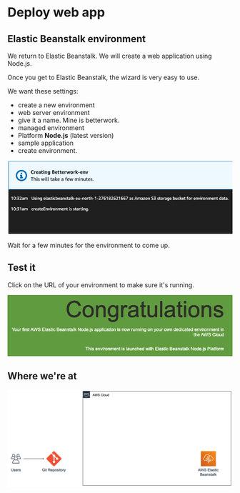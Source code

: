 # Deploy web app

## Elastic Beanstalk environment

We return to Elastic Beanstalk. We will create a web application using Node.js.&#x20;

Once you get to Elastic Beanstalk, the wizard is very easy to use.&#x20;

We want these settings:

* create a new environment
* web server environment
* give it a name. Mine is betterwork.
* managed environment
* Platform **Node.js** (latest version)
* sample application
* create environment.

![](<../../../.gitbook/assets/image (267).png>)

Wait for a few minutes for the environment to come up.&#x20;

## Test it

Click on the URL of your environment to make sure it's running.&#x20;

![](<../../../.gitbook/assets/image (440).png>)

## Where we're at

![](<../../../.gitbook/assets/image (161).png>)
